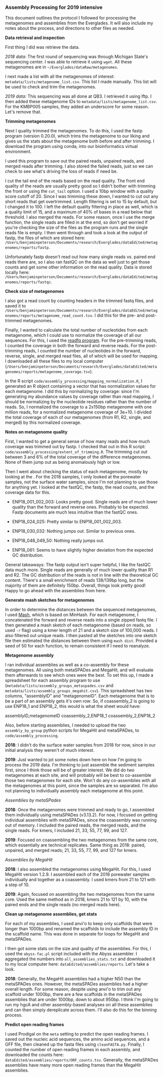 ### Assembly Processing for 2019 intensive

This document outlines the protocol I followed for processing the metagenomes and assemblies from the Everglades.
It will also include my notes about the process, and directions to other files as needed.

**Data retrieval and inspection**

First thing I did was retrieve the data.

*2018 data*:
The first round of sequencing was through Michigan State's sequencing center.
I was able to retrieve it using `wget`.
All these metagenomes are in `~/Everglades/dataRaw/metagenomes`.

I next made a list with all the metagenomes of interest: `metadata/lists/metagenome_list.csv`.
This list I made manually.
This list will be used to check and trim the metagenomes.

*2019 data*:
This sequencing was all done at QB3.
I retrieved it using lftp.
I then added these metagenome IDs to `metadata/lists/metagenome_list.csv`.
For the KMBP005 samples, they added an underscore for some reason.
Let's remove that.


**Trimming metagenomes**

Next I quality trimmed the metagenomes.
To do this, I used the fastp program (version 0.20.0), which trims the metagenome to our liking and gives us the stats about the metagenome both before and after trimming.
I download the program using conda, into our bioinformatics virtual environment.

I used this program to save out the paired reads, unpaired reads, and merged reads after trimming.
I also stored the failed reads, just so we can check to see what's driving the loss of reads if need be.

I cut the tail end of the reads based on the read quality.
The front end quality of the reads are usually pretty good so I didn't bother with trimming the front or using the `cut_tail` option.
I used a 10bp window with a quality score cutoff of 20.
Since I was trimming these down, I wanted to cut out any short reads that get overtrimmed.
Length filtering is set to 15 by default, but I changed it to 100.
I left the default quality filtering in place as well, which is a quality limit of 15, and a maximum of 40% of bases in a read below that threshold.
I also merged the reads.
For some reason, once I use the merge function, the single reads are filled in at the end, so don't get worried if you're checking the size of the files as the program runs and the single reads file is empty.
I then went through and took a look at the output of fastp, the files of which are stored here: `/Users/benjaminpeterson/Documents/research/Everglades/dataEdited/metagenomes/reports/fastp`.

Unfortunately fastp doesn't read out how many single reads vs. paired end reads there are, so I also ran fastQC on the data as well just to get those counts and get some other information on the read quality.
Data is stored locally here: `/Users/benjaminpeterson/Documents/research/Everglades/dataEdited/metagenomes/reports/fastqc`.

**Check size of metagenomes**

I also got a read count by counting headers in the trimmed fastq files, and saved it to `/Users/benjaminpeterson/Documents/research/Everglades/dataEdited/metagenomes/reports/metagenome_read_count.tsv`.
I did this for the pre- and post-trimmed metagenomes.

Finally, I wanted to calculate the total number of nucleotides from each metagenome, which I could use to normalize the coverage of all our sequences.
For this, I used the [readfq program](https://github.com/billzt/readfq).
For the pre-trimming reads, I counted the coverage in both the forward and reverse reads.
For the post-trimming reads, I counted the number of nucleotides in the forward, reverse, single, and merged read files, all of which will be used for mapping.
I downloaded all these files to my local computer (`/Users/benjaminpeterson/Documents/research/Everglades/dataEdited/metagenomes/reports/metagenome_coverage.tsv`).

In the R script `code/assembly_processing/mapping_normalization.R`, I generated an R object containing a vector that has normalization values for each metagenome.
I did this by normalizing by coverage: since I'm generating my abundance values by coverage rather than read mapping, I should be normalizing by the nucleotide residues rather than the number of reads.
So, I normalized the coverage to a 2x150bp metagenome with one million reads, for a normalized metagenome coverage of 3e+10.
I divided the total coverage of each of our metagenomes (from R1, R2, single, and merged) by this normalized coverage.

**Notes on metagenome quality**

First, I wanted to get a general sense of how many reads and how much coverage was trimmed out by fastp.
I checked that out in this R script: `code/assembly_processing/extent_of_trimming.R`.
The trimming cut out between 3 and 6% of the total coverage of the difference metagenomes.
None of them jump out as being anomalously high or low.


Then I went about checking the status of each metagenome, mostly by looking at the .
For the 2018 samples, I only looked at the porewater samples, not the surface water samples, since I'm not planning to use those for anything yet.
I looked at the fastQC, the fastp, the read counts, and the coverage data for this.

- ENP18_001_002_003: Looks pretty good. Single reads are of much lower quality than the forward and reverse ones. Probably to be expected. Fastp documents are much less intuitive than the fastQC ones.

- ENP18_024_025: Pretty similar to ENP18_001_002_003.

- ENP18_030_032: Nothing jumps out. Similar to previous ones.

- ENP18_048_049_50: Nothing really jumps out.

- ENP18_061: Seems to have slightly higher deviation from the expected GC distribution.

General takeaways:
The fastp output isn't super helpful, I like the fastQC data much more.
Single reads are generally of much lower quality than R1 and R2.
The GC distribution of the reads is not in line with the theoretical GC content.
There's a small enrichment of reads 138/139bp long, but the majority of them are definitely 150bp.
Overall, things look pretty good!
Happy to go ahead with the assemblies from here.


**Generate mash sketches for metagenomes**

In order to determine the distances between the sequenced metagenomes, I used [Mash](https://mash.readthedocs.io/en/latest/), which is based on MinHash.
For each metagenome, I concatenated the forward and reverse reads into a single zipped fastq file.
I then generated a mash sketch of each metagenome (based on reads, so used `-r` flag) using a kmer length of 21 and a sketch size of 100,000 reads.
I also filtered out unique reads.
I then pasted all the sketches into one sketch file then estimated the distances between them using `mash dist`.
Provided a seed of 50 for each function, to remain consistent if I need to reanalyze.


**Metagenome assembly**

I ran individual assemblies as well as a co-assembly for these metagenomes.
All using both metaSPADes and MegaHit, and will evaluate them afterwards to see which ones were the best.
To set this up, I made a spreadsheet for each assembly program to use (`metadata/lists/assembly_groups_metaspades.csv` and `metadata/lists/assembly_groups_megahit.csv`).
This spreadsheet has two columns, "assemblyID" and "metagenomeID".
Each metagenome that is to be a part of an assembly gets it's own row:
So, if coassembly_2 is going to use ENP18_1 and ENP18_2, this would is what the sheet would have:

assemblyID,metagenomeID
coassembly_2,ENP18_1
coassembly_2,ENP18_2

Also, before starting assemblies, I needed to upload the two `assembly_by_group` python scripts for MegaHit and metaSPADes, to `code/assembly_processing`.

**2018**: I didn't do the surface water samples from 2018 for now, since in our initial analysis they weren't of much interest.

**2019**: Just wanted to jot some notes down here on how I'm going to process the 2019 data.
I'm thinking to just assemble the sediment samples first, since I think those will be of greater interest.
We did do two metagenomes at each site, and will probably will be best to co-assemble those two metagenomes for each site.
Won't do any co-assemblies with all the metagenomes at this point, since the samples are so separated.
I'm also not planning to individually assembly each metagenome at this point.


*Assemblies by metaSPades*

**2018**: Once the metagenomes were trimmed and ready to go, I assembled them individually using metaSPADes (v3.13.2).
For now, I focused on getting individual assemblies with metaSPADes, since the coassembly was running out of memory.
I included the paired reads, the merged reads, and the single reads.
For kmers, I included 21, 33, 55, 77, 99, and 127.

**2019**: Focused on coassembling the two metagenomes from the same core, which essentially are technical replicates.
Same thing as 2018: paired, unpaired, and merged reads; 21, 33, 55, 77, 99, and 127 for kmers.

*Assemblies by MegaHit*

**2018**: I also assembled the metagenomes using MegaHit.
For this, I used MegaHit version 1.2.9.
I assembled each of the 2018 porewater samples individually and together as a coassembly.
I used kmers from 21 to 121 with a step of 10.

**2019**: Again, focused on assembling the two metagenomes from the same core.
Used the same method as in 2018, kmers 21 to 121 by 10, with the paired ends and the single reads (no merged reads here).


**Clean up metagenome assemblies, get stats**

For each of my assemblies, I used anvi'o to keep only scaffolds that were longer than 1000bp and renamed the scaffolds to include the assembly ID in the scaffold name.
This was done in separate for loops for MegaHit and metaSPADes.

I then got some stats on the size and quality of the assemblies.
For this, I used the `abyss-fac.pl` script included with the Abyss assembler.
I aggregated the numbers into `all_assemblies_stats.txt` and downloaded it to my local computer here: `dataEdited/assemblies/reports`.
Let's take a look.

**2018**: Generally, the MegaHit assemblies had a higher N50 than the metaSPADes ones.
However, the metaSPADes assemblies had a higher overall length.
For some reason, despite using anvi'o to trim out any scaffold under 1000bp, there are a few scaffolds in the metaSPADes assemblies that are under 1000bp, down to about 950bp.
I think I'm going to run my hgcA and other assembly-based analyses on all these assemblies and can then simply dereplicate across them.
I'll also do this for the binning process.

**Predict open reading frames**

I used Prodigal on the `meta` setting to predict the open reading frames.
I saved out the nucleic acid sequences, the amino acid sequences, and a GFF file, then cleaned up the fasta files using `cleanFASTA.py`.
Finally, I counted the number of open reading frames in each assembly, and downloaded the counts here: `dataEdited/assemblies/reports/ORF_counts.tsv`.
Generally, the metaSPADes assemblies have many more open reading frames than the MegaHit assemblies.
